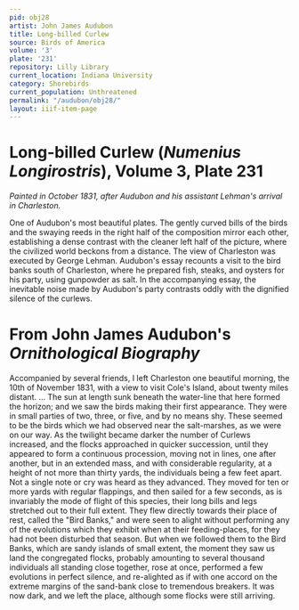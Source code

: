 ```yaml
---
pid: obj28
artist: John James Audubon
title: Long-billed Curlew
source: Birds of America
volume: '3'
plate: '231'
repository: Lilly Library
current_location: Indiana University
category: Shorebirds
current_population: Unthreatened
permalink: "/audubon/obj28/"
layout: iiif-item-page
---
```


# Long-billed Curlew (_Numenius Longirostris_), Volume 3, Plate 231

_Painted in October 1831, after Audubon and his assistant Lehman's arrival in Charleston._

One of Audubon's most beautiful plates. The gently curved bills of the birds and the swaying reeds in the right half of the composition mirror each other, establishing a dense contrast with the cleaner left half of the picture, where the civilized world beckons from a distance. The view of Charleston was executed by George Lehman. Audubon's essay recounts a visit to the bird banks south of Charleston, where he prepared fish, steaks, and oysters for his party, using gunpowder as salt. In the accompanying essay, the inevitable noise made by Audubon's party contrasts oddly with the dignified silence of the curlews.

# From John James Audubon's _Ornithological Biography_

Accompanied by several friends, I left Charleston one beautiful morning, the 10th of November 1831, with a view to visit Cole's Island, about twenty miles distant. ... The sun at length sunk beneath the water-line that here formed the horizon; and we saw the birds making their first appearance. They were in small parties of two, three, or five, and by no means shy. These seemed to be the birds which we had observed near the salt-marshes, as we were on our way. As the twilight became darker the number of Curlews increased, and the flocks approached in quicker succession, until they appeared to form a continuous procession, moving not in lines, one after another, but in an extended mass, and with considerable regularity, at a height of not more than thirty yards, the individuals being a few feet apart. Not a single note or cry was heard as they advanced. They moved for ten or more yards with regular flappings, and then sailed for a few seconds, as is invariably the mode of flight of this species, their long bills and legs stretched out to their full extent. They flew directly towards their place of rest, called the "Bird Banks," and were seen to alight without performing any of the evolutions which they exhibit when at their feeding-places, for they had not been disturbed that season. But when we followed them to the Bird Banks, which are sandy islands of small extent, the moment they saw us land the congregated flocks, probably amounting to several thousand individuals all standing close together, rose at once, performed a few evolutions in perfect silence, and re-alighted as if with one accord on the extreme margins of the sand-bank close to tremendous breakers. It was now dark, and we left the place, although some flocks were still arriving.